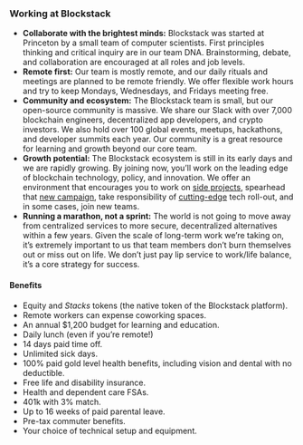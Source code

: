 ### Working at Blockstack

- **Collaborate with the brightest minds:** Blockstack was started at Princeton by a small team of computer scientists. First principles thinking and critical inquiry are in our team DNA. Brainstorming, debate, and collaboration are encouraged at all roles and job levels.
- **Remote first:** Our team is mostly remote, and our daily rituals and meetings are planned to be remote friendly. We offer flexible work hours and try to keep Mondays, Wednesdays, and Fridays meeting free.
- **Community and ecosystem:** The Blockstack team is small, but our open-source community is massive. We share our Slack with over 7,000 blockchain engineers, decentralized app developers, and crypto investors. We also hold over 100 global events, meetups, hackathons, and developer summits each year. Our community is a great resource for learning and growth beyond our core team.
- **Growth potential:** The Blockstack ecosystem is still in its early days and we are rapidly growing. By joining now, you’ll work on the leading edge of blockchain technology, policy, and innovation. We offer an environment that encourages you to work on [side projects](https://forum.blockstack.org/t/introducing-radiks-a-framework-for-building-blockstack-apps/7414), spearhead that [new campaign](https://app.co/mining), take responsibility of [cutting-edge](https://forum.blockstack.org/t/blockstack-annual-hard-fork-2018/6518) tech roll-out, and in some cases, join new teams.
- **Running a marathon, not a sprint:** The world is not going to move away from centralized services to more secure, decentralized alternatives within a few years. Given the scale of long-term work we’re taking on, it’s extremely important to us that team members don’t burn themselves out or miss out on life. We don’t just pay lip service to work/life balance, it’s a core strategy for success.

#### Benefits

- Equity and _Stacks_ tokens (the native token of the Blockstack platform).
- Remote workers can expense coworking spaces.
- An annual $1,200 budget for learning and education.
- Daily lunch (even if you’re remote!)
- 14 days paid time off.
- Unlimited sick days.
- 100% paid gold level health benefits, including vision and dental with no deductible.
- Free life and disability insurance.
- Health and dependent care FSAs.
- 401k with 3% match.
- Up to 16 weeks of paid parental leave. <span id="openings"></span>
- Pre-tax commuter benefits.
- Your choice of technical setup and equipment.

